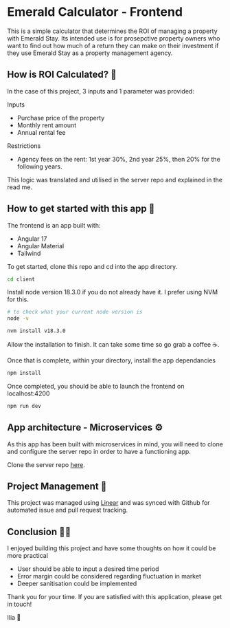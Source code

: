 # Emerald Calculator - Frontend

This is a simple calculator that determines the ROI of managing a property with Emerald Stay. Its intended use is for prosepctive property owners who want to find out how much of a return they can make on their investment if they use Emerald Stay as a property management agency.

## How is ROI Calculated? 📝

In the case of this project, 3 inputs and 1 parameter was provided:

Inputs
- Purchase price of the property
- Monthly rent amount
- Annual rental fee

Restrictions
- Agency fees on the rent: 1st year 30%, 2nd year 25%, then 20% for the following years.

This logic was translated and utilised in the server repo and explained in the read me.

## How to get started with this app 🚩

The frontend is an app built with:

- Angular 17
- Angular Material
- Tailwind

To get started, clone this repo and cd into the app directory.

```bash
cd client
```

Install node version 18.3.0 if you do not already have it. I prefer using NVM for this.

```bash
# to check what your current node version is
node -v

nvm install v18.3.0
```

Allow the installation to finish. It can take some time so go grab a coffee ☕.

Once that is complete, within your directory, install the app dependancies

```bash
npm install
```

Once completed, you should be able to launch the frontend on localhost:4200

```bash
npm run dev
```

## App architecture - Microservices ⚙️

As this app has been built with microservices in mind, you will need to clone and configure the server repo in order to have a functioning app.

Clone the server repo [here](https://github.com/IliaZolas/emerald-server).

## Project Management 🚧

This project was managed using [Linear](https://linear.app/) and was synced with Github for automated issue and pull request tracking.

## Conclusion 👨‍🚀

I enjoyed building this project and have some thoughts on how it could be more practical

- User should be able to input a desired time period
- Error margin could be considered regarding fluctuation in market
- Deeper sanitisation could be implemented

Thank you for your time. If you are satisfied with this application, please get in touch!

Ilia 🍻

